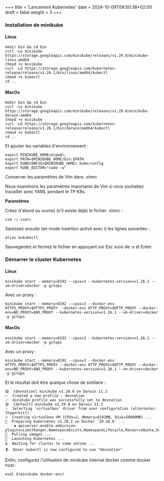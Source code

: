 +++
title = 'Lancement Kubernetes'
date = 2024-10-09T09:50:38+02:00
draft = false
weight = 3
+++

### Installation de minikube

#### Linux

```
mkdir bin && cd bin
curl -Lo minikube https://storage.googleapis.com/minikube/releases/v1.29.0/minikube-linux-amd64
chmod +x minikube
curl -LO https://storage.googleapis.com/kubernetes-release/release/v1.26.1/bin/linux/amd64/kubectl
chmod +x kubectl
cd ..
```

#### MacOs 

```
mkdir bin && cd bin
curl -Lo minikube https://storage.googleapis.com/minikube/releases/v1.29.0/minikube-darwin-amd64
chmod +x minikube
curl -LO https://storage.googleapis.com/kubernetes-release/release/v1.26.1/bin/darwin/amd64/kubectl
chmod +x kubectl
cd ..
```

Et ajouter les variables d'environnement : 

```
export MINIKUBE_HOME=$(pwd);
export PATH=$MINIKUBE_HOME/bin:$PATH
export KUBECONFIG=$MINIKUBE_HOME/.kube/config
export KUBE_EDITOR="code -w"
```

Conserver les paramètres de Vim dans .vimrc

Nous examinons les paramètres importants de Vim si vous souhaitez travailler avec YAML pendant le TP K8s.

**Paramètres**

Créez d'abord ou ouvrez (s'il existe déjà) le fichier .vimrc :

```
vim ~/.vimrc
```

Saisissez ensuite (en mode insertion activé avec i) les lignes suivantes :

```
alias k=kubectl
```

Sauvegardez et fermez le fichier en appuyant sur Esc suivi de :x et Enter.

### Démarrer le cluster Kubernetes

#### Linux

```
minikube start --memory=8192 --cpus=3 --kubernetes-version=v1.26.1 --vm-driver=docker -p gitops
```

Avec un proxy :

```
minikube start --memory=8192 --cpus=3 --docker-env HTTPS_PROXY=$HTTPS_PROXY --docker-env HTTP_PROXY=$HTTP_PROXY --docker-env=NO_PROXY=$NO_PROXY --kubernetes-version=v1.26.1 --vm-driver=docker -p gitops
```


#### MacOs 

```
minikube start --memory=8192 --cpus=3 --kubernetes-version=v1.26.1 --vm-driver=docker -p gitops
```

Avec un proxy :

```
minikube start --memory=8192 --cpus=3 --docker-env HTTPS_PROXY=$HTTPS_PROXY --docker-env HTTP_PROXY=$HTTP_PROXY --docker-env=NO_PROXY=$NO_PROXY --kubernetes-version=v1.26.1 --vm-driver=docker -p gitops
```

Et le résultat doit être quelque chose de similaire :

```
😄  [devnation] minikube v1.20.0 on Darwin 11.3
✅  Created a new profile : devnation
✅  minikube profile was successfully set to devnation
😄  [default] minikube v1.29.0 on Darwin 11.3
✨  Selecting 'virtualbox' driver from user configuration (alternates: [hyperkit])
🔥  Creating virtualbox VM (CPUs=2, Memory=8192MB, Disk=50000MB) ...
🐳  Preparing Kubernetes v1.26.1 on Docker '20.10.6' ...
    ▪ apiserver.enable-admission-plugins=LimitRanger,NamespaceExists,NamespaceLifecycle,ResourceQuota,ServiceAccount,DefaultStorageClass,MutatingAdmissionWebhook
🚜  Pulling images ...
🚀  Launching Kubernetes ...
⌛  Waiting for cluster to come online ...
🏄  Done! kubectl is now configured to use "devnation"
```

Enfin, configurez l'utilisation de minikube internal docker comme docker host :

```
eval $(minikube docker-env)
```